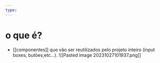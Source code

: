 ```yaml
---
type:
---
```

# o que é?
+ [[componentes]] que vão ser reutilizados pelo projeto inteiro (input boxes, butões,etc...).
![[Pasted image 20231027101937.png]]